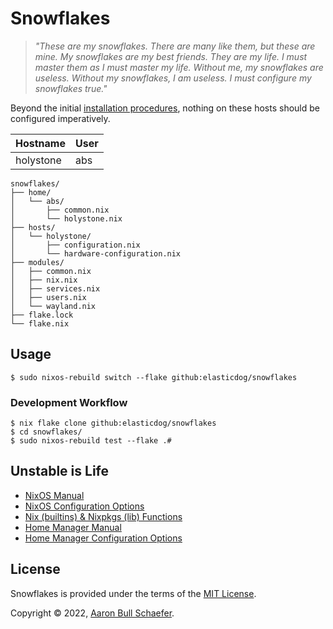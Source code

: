 # Snowflakes

> _"These are my snowflakes. There are many like them, but these are mine. My
> snowflakes are my best friends. They are my life. I must master them as I must
> master my life. Without me, my snowflakes are useless. Without my snowflakes,
> I am useless. I must configure my snowflakes true."_

Beyond the initial [installation procedures](./INSTALL.md), nothing on these
hosts should be configured imperatively.

| Hostname  | User |
| --------- | ---- |
| holystone | abs  |

```
snowflakes/
├── home/
│   └── abs/
│       ├── common.nix
│       └── holystone.nix
├── hosts/
│   └── holystone/
│       ├── configuration.nix
│       └── hardware-configuration.nix
├── modules/
│   ├── common.nix
│   ├── nix.nix
│   ├── services.nix
│   ├── users.nix
│   └── wayland.nix
├── flake.lock
└── flake.nix
```

## Usage

    $ sudo nixos-rebuild switch --flake github:elasticdog/snowflakes

### Development Workflow

    $ nix flake clone github:elasticdog/snowflakes
    $ cd snowflakes/
    $ sudo nixos-rebuild test --flake .#

## Unstable is Life

- [NixOS Manual](https://nixos.org/manual/nixos/unstable/index.html)
- [NixOS Configuration Options](https://nixos.org/manual/nixos/unstable/options.html)
- [Nix (builtins) & Nixpkgs (lib) Functions](https://teu5us.github.io/nix-lib.html)
- [Home Manager Manual](https://nix-community.github.io/home-manager/index.html)
- [Home Manager Configuration Options](https://nix-community.github.io/home-manager/options.html)

## License

Snowflakes is provided under the terms of the
[MIT License](https://en.wikipedia.org/wiki/MIT_License).

Copyright &copy; 2022, [Aaron Bull Schaefer](mailto:aaron@elasticdog.com).
